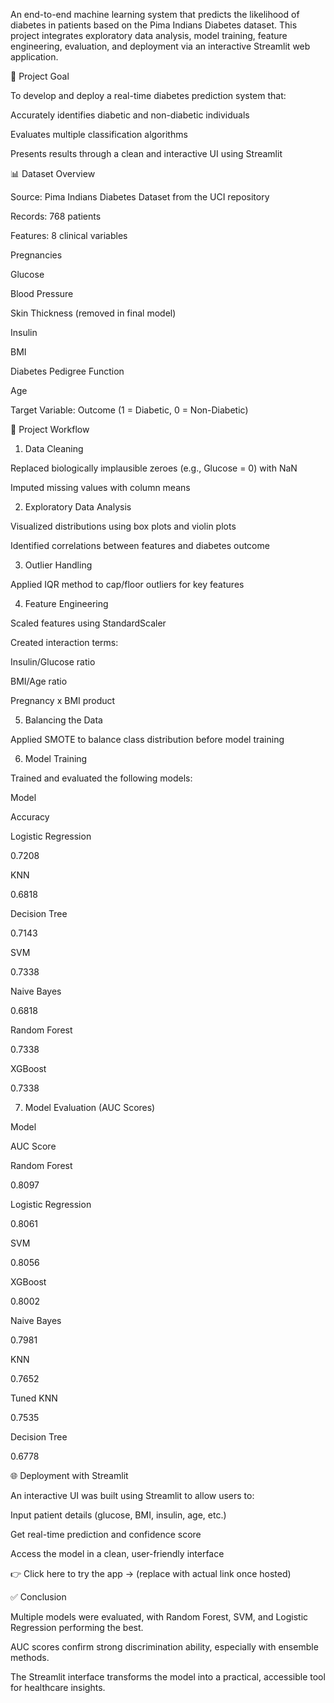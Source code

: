 An end-to-end machine learning system that predicts the likelihood of diabetes in patients based on the Pima Indians Diabetes dataset. This project integrates exploratory data analysis, model training, feature engineering, evaluation, and deployment via an interactive Streamlit web application.

🎯 Project Goal

To develop and deploy a real-time diabetes prediction system that:

Accurately identifies diabetic and non-diabetic individuals

Evaluates multiple classification algorithms

Presents results through a clean and interactive UI using Streamlit

📊 Dataset Overview

Source: Pima Indians Diabetes Dataset from the UCI repository

Records: 768 patients

Features: 8 clinical variables

Pregnancies

Glucose

Blood Pressure

Skin Thickness (removed in final model)

Insulin

BMI

Diabetes Pedigree Function

Age

Target Variable: Outcome (1 = Diabetic, 0 = Non-Diabetic)

🧠 Project Workflow

1. Data Cleaning

Replaced biologically implausible zeroes (e.g., Glucose = 0) with NaN

Imputed missing values with column means

2. Exploratory Data Analysis

Visualized distributions using box plots and violin plots

Identified correlations between features and diabetes outcome

3. Outlier Handling

Applied IQR method to cap/floor outliers for key features

4. Feature Engineering

Scaled features using StandardScaler

Created interaction terms:

Insulin/Glucose ratio

BMI/Age ratio

Pregnancy x BMI product

5. Balancing the Data

Applied SMOTE to balance class distribution before model training

6. Model Training

Trained and evaluated the following models:

Model

Accuracy

Logistic Regression

0.7208

KNN

0.6818

Decision Tree

0.7143

SVM

0.7338

Naive Bayes

0.6818

Random Forest

0.7338

XGBoost

0.7338

7. Model Evaluation (AUC Scores)

Model

AUC Score

Random Forest

0.8097

Logistic Regression

0.8061

SVM

0.8056

XGBoost

0.8002

Naive Bayes

0.7981

KNN

0.7652

Tuned KNN

0.7535

Decision Tree

0.6778

🌐 Deployment with Streamlit

An interactive UI was built using Streamlit to allow users to:

Input patient details (glucose, BMI, insulin, age, etc.)

Get real-time prediction and confidence score

Access the model in a clean, user-friendly interface

👉 Click here to try the app → (replace with actual link once hosted)

✅ Conclusion

Multiple models were evaluated, with Random Forest, SVM, and Logistic Regression performing the best.

AUC scores confirm strong discrimination ability, especially with ensemble methods.

The Streamlit interface transforms the model into a practical, accessible tool for healthcare insights.
